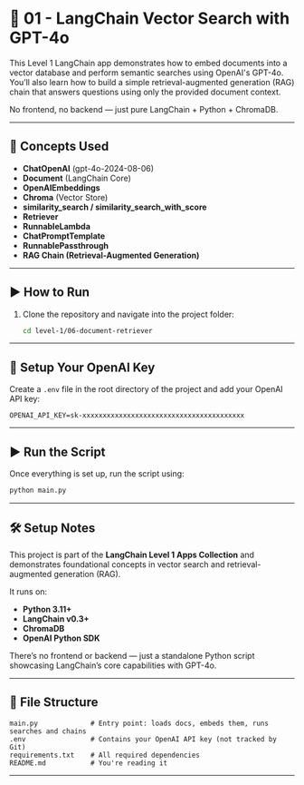 # 🧠 01 - LangChain Vector Search with GPT-4o

This Level 1 LangChain app demonstrates how to embed documents into a vector database and perform semantic searches using OpenAI's GPT-4o. You’ll also learn how to build a simple retrieval-augmented generation (RAG) chain that answers questions using only the provided document context.

No frontend, no backend — just pure LangChain + Python + ChromaDB.

---

## 🧩 Concepts Used

- **ChatOpenAI** (gpt-4o-2024-08-06)
- **Document** (LangChain Core)
- **OpenAIEmbeddings**
- **Chroma** (Vector Store)
- **similarity_search / similarity_search_with_score**
- **Retriever**
- **RunnableLambda**
- **ChatPromptTemplate**
- **RunnablePassthrough**
- **RAG Chain (Retrieval-Augmented Generation)**

---

## ▶️ How to Run

1. Clone the repository and navigate into the project folder:

   ```bash
   cd level-1/06-document-retriever
   ```

---

## 🔐 Setup Your OpenAI Key

Create a `.env` file in the root directory of the project and add your OpenAI API key:

```env
OPENAI_API_KEY=sk-xxxxxxxxxxxxxxxxxxxxxxxxxxxxxxxxxxxxxxxx

```

---

## ▶️ Run the Script

Once everything is set up, run the script using:

```bash
python main.py

```

---

## 🛠️ Setup Notes

This project is part of the **LangChain Level 1 Apps Collection** and demonstrates foundational concepts in vector search and retrieval-augmented generation (RAG).

It runs on:

- **Python 3.11+**
- **LangChain v0.3+**
- **ChromaDB**
- **OpenAI Python SDK**

There’s no frontend or backend — just a standalone Python script showcasing LangChain’s core capabilities with GPT-4o.

---

## 📁 File Structure

```text
main.py             # Entry point: loads docs, embeds them, runs searches and chains
.env                # Contains your OpenAI API key (not tracked by Git)
requirements.txt    # All required dependencies
README.md           # You're reading it

```

---
